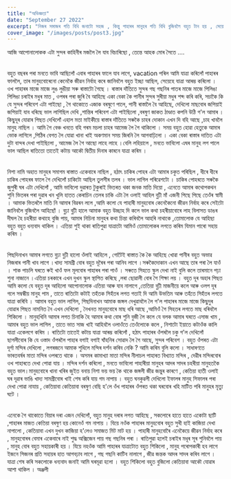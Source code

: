 ```yaml
---
title: "অভিজ্ঞতা"
date: "September 27 2022"
excerpt: "নিজৰ সমাজৰ গতি বিধি জনাটো সহজ , কিন্তু পাহাৰৰ মানুহৰ গতি বিধি বুজিবলৈ বহুত টান হয় , সেয়েহে পাহাৰৰ মানুহৰ ওচৰলৈ গৈ গতি বিধিৰ বুজ লৱ লাগে । পাৰিলে সেইবোৰ মানুহৰ ভাল আদৰ্শ লৱ লাগে বুলি ভাবো ।"
cover_image: "/images/posts/post3.jpg"
---
```


আজি আপোনালোকক এটা সুন্দৰ কাহিনীৰ মজলৈ লৈ যাব বিচাৰিছো , তেন্তে আহক মোৰ সৈতে ....

\
বহুত বছৰৰ পৰা মনতে ভাবি আছিলোঁ এবাৰ পাহাৰৰ ফালে যাব লাগে, vacation পৰিল আমি যাত্ৰা কৰিলোঁ পাহাৰৰ ফাললৈ, তাৰ মানুহবোৰেনো কেনেকৈ জীৱন নিৰ্বাহ কৰে জানিবলৈ বহুত ইচ্ছা আছিল, সেয়েহে যাত্ৰা আৰম্ভ কৰিলো । ওখ পাহাৰৰ মাজে মাজে লুঙ লুঙীয়া সৰু ৰাস্তাটো গৈছে । ৰাস্তাৰ দাঁতিতে সুন্দৰ গছ গছনিৰ পাতৰ মাজে মাজে পিলিঙা পিলিঙা চৰাইৰ মধুৰ মাত , ওপৰৰ পৰা জুৰি বৈ আহিছে একা বেকা কৈ পানীৰ সুন্দৰ সুৰীয়া মধুৰ শব্দ কৰি কৰি, সচাকৈ কি যে সুন্দৰ পৰিবেশ এটা পাইছো , গৈ থাকোতে এজাক বৰষুণে পালে, পানী ৰাস্তালৈ বৈ আহিছে, দেখিলো মাছবোৰ জপিয়াই জপিয়াই যাব ধৰিছে ভাল লাগিছিল দেখি ,শান্তিৰ পৰিবেশ এটা পাইছিলো ,বৰষুণ জাকত ঠাণ্ডাত কপনি উঠি গ'ল আমাৰ ।
কিছুদূৰ যোৱাৰ পিছত দেখিলোঁ এহাল মতা মাইকীয়ে ৰাস্তাৰ দাঁতিতে সৰুকৈ চাহৰ দোকান এখন দি বহি আছে ,চাহ খাবলৈ মানুহ নাছিল । আমি গৈ বেঞ্চ খনতে বহি গৰম মচলা চাহৰ আমেজ লৈ গৈ থাকিলো । সময় বহুত হোৱা হেতুকে আমাৰ ভোক লাগিলে ,পিঠিৰ বেগত লৈ যোৱা খানা খাই অকণমান সময় জিৰনি লৈ আগবাঢ়িলো । একা বেকা ৰাস্তাৰ দাতিত এটা দুটা বান্দৰ দেখা পাইছিলো , আমেজ লৈ গৈ আছো লাহে লাহে ।বেলি লহিয়ালে , মনতে ভাবিলো এঘৰ মানুহ লগ পালে ভাল আছিল ৰাতিতো তাতেই কটায় আকৌ দ্বিতীয় দিনাৰ কাৰনে যাত্ৰা কৰিম ।

\
নিশা নামি অহাত মানুহৰ সমাগম ৰাস্তাত একেবাৰে নাছিল , হঠাৎ চাকিৰ পোহৰ এটা আমাৰ চকুত পৰিছিল , ধীৰে ধীৰে চাকিৰ পোহৰৰ ফালে গৈ দেখিলোঁ চাকিটো আছিল তুলসীৰ তলৰ । ভাল লাগিল পৰিৱেশটো । চাকিৰ পোহৰতে সৰুকৈ জুপুৰী ঘৰ এটা দেখিলোঁ , আমি ভাবিলো দুৱাৰত টুকুৰাই ভিতৰত থকা জনক মাতি দিয়ো , এনেতে আমাৰ কথোপকথন শুনি ভিতৰৰ পৰা দুৱাৰ খন খুলি হাতত কেৰাচিন তেলৰ চাকি এটা লৈ ওলাই আহিল বুঢ়ী মাঁ এজনী পিছে পিছে তেওঁৰ স্বামী । আমাক ভিতৰলৈ মাতি নি আমাৰ বিৱৰন ললে ,আমি কলো যে পাহাৰী মানুহবোৰ কেনেকৈনো জীৱন নিৰ্বাহ কৰে সেইটো জানিবলৈ বুজিবলৈ আহিছোঁ ।
বুঢ়া বুঢ়ী হালে আমাক বহুত উচ্ছাহ দি কলে ভাল কথা চহৰীয়াবোৰে লাহ বিলাসত ডাঙৰ দীঘল হৈ চহৰীয়া কথাহে বুজি পায়, আমাৰ নিচিনা মানুহৰ কথা চিন্তা কৰিবলৈ আহৰি নাথাকে ,তোমালোক যে আহিছা বহুত বহুত ধন্যবাদ থাকিল । এতিয়া শুই থাকা ৰাতিপুৱা যাত্ৰাটো আমিওঁ তোমালোকৰ লগতে কৰিম যিমান পাৰো সহায় কৰিম ।

\
পিছদিনাখন আমাৰ লগতে বুঢ়া বুঢ়ী হালো ওঁলাই আহিলে , গোটৈই ৰাস্তাত কৈ কৈ আহিছে খোৱা পানীৰ বহুত অভাৱ নিজৰাৰ পানী খাব লাগে ।খাদ্য সামগ্ৰী বোৰ বহুত দূৰৈৰ পৰা আনিব লাগে ।সৰুকৈদোকান এখন আছে তাৰ পৰা লৈ যাওঁ । শাক পাচলি ঘৰতে ৰুই খাওঁ ফল মূলবোৰ পাহাৰৰ পৰা পাওঁ । সৰুতে সিহতে স্কুল দেখা নাই বুলি কলে তাৰমানে পঢ়া শুনা নাজানে ।এতিয়া চৰকাৰে এখন দুখন স্কুল স্থাপিত কৰিছে ,লৰা ছোৱালী বোৰ গৈ শিক্ষা লয় ।
বহুত দূৰ অহাৰ পিছত আমি কলো যে বহুত দূৰ আহিলো আপোনালোক এতিয়া আৰু‌ যাব নালাগে ,তেতিয়া বুঢ়ী মাজনীয়ে কলে আৰু ওলপ দূৰ গলে সম্বন্ধীয় মানুহ পাম , তাতে ৰাতিটো কটাই তহঁতক সিহঁতৰ লগত গতাই দি আমি উভতিম আৰু তহঁতে সিহঁতৰ লগতে যাত্ৰা কৰিবি ।
আমাৰ বহুত ভাল লাগিল, পিছদিনাখন আমাক জঙ্গল দেখুৱাবলৈ লৈ গ'ল পাহাৰৰ মাজে মাজে কিছুদুৰ যোৱাৰ পিছত নামনিত নৈ এখন দেখিলো , নৈখনত মানুহবোৰে মাছ ধৰি আছে ,আমিওঁ গৈ সিহতৰ লগতে‌ মাছ ধৰিবলৈ শিকিলো । মানুহখিনি আমাৰ লগত চিনাকি হৈ আমাৰ কথা বোৰ শুনি বুজী লৈ কলে যে বলক আমাৰ ঘৰতে এসাজ খাম , আমাৰ বহুত ভাল লাগিল , তাতে ভাত সাজ খাই আহিবলৈ ওলাওঁতে তেওঁলোকে কলে , নিশাটো ইয়াতে কটাওঁক কালি যাত্ৰা একেলগে কৰিম ।
ৰাতিটো তাতেই কটায় যাত্ৰা আৰম্ভ কৰিলোঁ , হঠাৎ পাহাৰৰ ওঁপৰলৈ চকু গ'ল দেখিলোঁ ছাগলীবোৰ কি যে ওস্তাদ ওঁপৰলৈ পাহাৰ বগাই বগাই ঘাঁহনিৰ সোৱাদ লৈ গৈ আছে, সুন্দৰ পৰিবেশ । বহুত ওঁপৰত এটা দূৰ্গা মন্দিৰ দেখিলো , লগৰজনে আমাক শুধিলে মন্দিৰ দৰ্শন কৰিব নেকি ? আমি কৰিম বুলি কলো । সাধাৰণতে ভাৰতবৰ্ষৰ মাতা মন্দিৰ ওপৰতে থাকে । অসমৰ কামাখ্যা মাতা মন্দিৰ নীলাচল পাহাৰত বিখ্যাত মন্দিৰ , দেৱীৰ মন্দিৰবোৰ ওখ পাহাৰতে দেখা পোৱা যায় ।
মন্দিৰ দৰ্শন কৰিলো , মনতে ভাবিলো পাহাৰীয়া মানুহৰ আদৰ সাদৰ চহৰীয়া মানুহতকৈ বহুত ভাল।মানুহবোৰে খানা খৰিৰ জুইত বনায় নিশা ভয় ভয় কৈ থাকে জঙ্গলী জীৱ জন্তুৰ কাৰণে , কেতিয়া হাতী ওলাই ঘৰ দূৱাৰ ভাঙি খাদ্য সামগ্ৰীবোৰ খাই শেষ কৰি যায় গম নাপায় ।
বহুত ঘনকুৱলী দেখিলো ইফালৰ মানুহ সিফালৰ পৰা দেখা পোৱা নাযায় , কেতিয়াবা কেতিয়াবা বৰষুণ বেছি হ'লে ওঁখ পাহাৰৰ ওঁপৰত থকা ঘৰবোৰ খহি মাটিত পৰি মানুহৰ মৃত্যু ঘটে ।

\
এনেকে গৈ থাকোতে বিয়াৰ দৰা এজন দেখিলোঁ, বহুত মানুহ দৰাৰ লগত আহিছে , সকলোৰে হাতে হাতে একোটা ছাটি ,পাহাৰৰ মাজত কেতিয়া বৰষুণ হয় কোনেওঁ গম নাপায় । যিয়ে নওঁক পাহাৰৰ মানুহবোৰ বহুত সুখী হাই কাজিয়া দেখা নাপালো , কেতিয়াবা এখন দুখন কাজিয়া হ'লেও সমাজত মিট মাট হয় । পাহাৰী মানুহবোৰৈ এনেকৈয়ে জীৱন‌ নিৰ্বাহ কৰে , মানুহবোৰৰ বেমাৰ একেবাৰে নাই শুদ্ধ অক্সিজেন পায় গছ গছনিৰ পৰা । ৰাতিপুৱা হলেই চৰাইৰ মধূৰ সূৰ শুনিবলৈ পায় , মানুহ বোৰ বহুত সহায়কাৰী হয় ।
যিয়ে নহওঁক আমি পাহাৰৰ যাত্ৰাটোত বহুত শিকিলো , মানুহ পৰোপকাৰী হব লাগে ইজনে সিজনৰ প্ৰতি সহায়ৰ হাত আগবঢ়াব লাগে , গছ গছনি কাটিব নালাগে , জীৱ জন্তক আদৰ সাদৰ কৰিব লাগে ।
যাত্ৰা শেষ কৰি সকলোকে ধন্যবাদ জনাই আমি ঘৰমূৱা হলো । বহুত শিকিলো বহুত বুজিলো কেতিয়াবা আকৌ যোৱাৰ আশা থাকিল ।
অঞ্জলী
